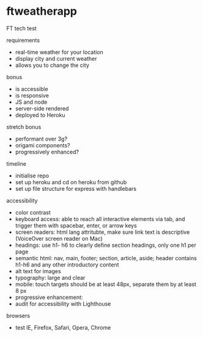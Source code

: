 # ftweatherapp
FT tech test

requirements

- real-time weather for your location
- display city and current weather
- allows you to change the city

bonus

- is accessible
- is responsive
- JS and node
- server-side rendered
- deployed to Heroku

stretch bonus

- performant over 3g?
- origami components?
- progressively enhanced?

timeline

- initialise repo
- set up heroku and cd on heroku from github
- set up file structure for express with handlebars

accessibility

- color contrast
- keyboard access: able to reach all interactive elements via tab, and trigger them with spacebar, enter, or arrow keys
- screen readers: html lang attritubte, make sure link text is descriptive (VoiceOver screen reader on Mac)
- headings: use h1- h6 to clearly define section headings, only one h1 per page
- semantic html: nav, main, footer; section, article, aside; header contains h1-h6 and any other introductory content
- alt text for images
- typography: large and clear
- mobile: touch targets should be at least 48px, separate them by at least 8 px
- progressive enhancement: 
- audit for accessibility with Lighthouse

browsers

- test IE, Firefox, Safari, Opera, Chrome


